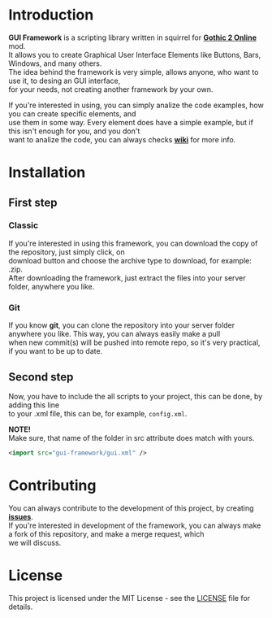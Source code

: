# Introduction

**GUI Framework** is a scripting library written in squirrel for **[Gothic 2 Online](http://gothic-online.com.pl/)** mod. \
It allows you to create Graphical User Interface Elements like Buttons, Bars, Windows, and many others. \
The idea behind the framework is very simple, allows anyone, who want to use it, to desing an GUI interface, \
for your needs, not creating another framework by your own.

If you're interested in using, you can simply analize the code examples, how you can create specific elements, and \
use them in some way. Every element does have a simple example, but if this isn't enough for you, and you don't \
want to analize the code, you can always checks **[wiki](https://gitlab.com/Tommy21/gui-framework/wikis/home)** for more info.

# Installation

## First step

### Classic

If you're interested in using this framework, you can download the copy of the repository, just simply click, on \
download button and choose the archive type to download, for example: .zip. \
After downloading the framework, just extract the files into your server folder, anywhere you like.

### Git

If you know **git**, you can clone the repository into your server folder anywhere you like. This way, you can always easily make a pull \
when new commit(s) will be pushed into remote repo, so it's very practical, if you want to be up to date.

## Second step

Now, you have to include the all scripts to your project, this can be done, by adding this line \
to your .xml file, this can be, for example, ``config.xml``.

**NOTE!** \
Make sure, that name of the folder in src attribute does match with yours.

```xml
<import src="gui-framework/gui.xml" />
```

# Contributing

You can always contribute to the development of this project, by creating **[issues](https://gitlab.com/Tommy21/gui-framework/issues)**. \
If you're interested in development of the framework, you can always make a fork of this repository, and make a merge request, which \
we will discuss.

# License 

This project is licensed under the MIT License - see the [LICENSE](LICENSE) file for details.
